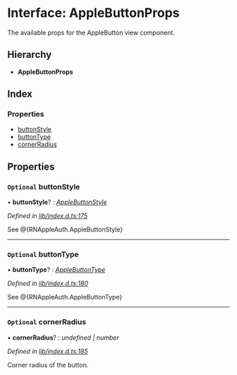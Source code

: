 
# Interface: AppleButtonProps

The available props for the AppleButton view component.

## Hierarchy

* **AppleButtonProps**

## Index

### Properties

* [buttonStyle](_lib_index_d_.rnappleauth.applebuttonprops.md#optional-buttonstyle)
* [buttonType](_lib_index_d_.rnappleauth.applebuttonprops.md#optional-buttontype)
* [cornerRadius](_lib_index_d_.rnappleauth.applebuttonprops.md#optional-cornerradius)

## Properties

### `Optional` buttonStyle

• **buttonStyle**? : *[AppleButtonStyle](../enums/_lib_index_d_.rnappleauth.applebuttonstyle.md)*

*Defined in [lib/index.d.ts:175](https://github.com/invertase/react-native-apple-authentication/blob/2b75721d/lib/index.d.ts#L175)*

See @{RNAppleAuth.AppleButtonStyle}

___

### `Optional` buttonType

• **buttonType**? : *[AppleButtonType](../enums/_lib_index_d_.rnappleauth.applebuttontype.md)*

*Defined in [lib/index.d.ts:180](https://github.com/invertase/react-native-apple-authentication/blob/2b75721d/lib/index.d.ts#L180)*

See @{RNAppleAuth.AppleButtonType}

___

### `Optional` cornerRadius

• **cornerRadius**? : *undefined | number*

*Defined in [lib/index.d.ts:185](https://github.com/invertase/react-native-apple-authentication/blob/2b75721d/lib/index.d.ts#L185)*

Corner radius of the button.
